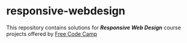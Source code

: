 # responsive-webdesign

This repository contains solutions for __*Responsive Web Design*__ course projects offered by [Free Code Camp](https://www.freecodecamp.org/)

